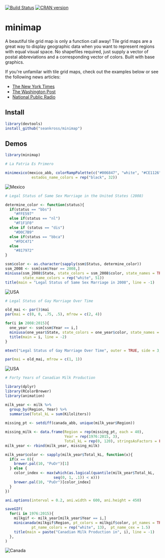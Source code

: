 [![Build Status](https://travis-ci.org/seankross/minimap.svg?branch=master)](https://travis-ci.org/seankross/minimap) [![CRAN version](http://www.r-pkg.org/badges/version/minimap)](https://cran.r-project.org/web/packages/minimap/index.html)

# minimap

A beautiful tile grid map is only a function call away! Tile grid maps are a
great way to display geographic data when you want to represent regions with
equal visual space. No shapefiles required, just supply a vector of postal 
abbreviations and a corresponding vector of colors. Built with base graphics.

If you're unfamilar with tile grid maps, check out the examples below or see the
following news articles:

- [The New York Times](http://www.nytimes.com/interactive/2015/03/04/us/gay-marriage-state-by-state.html)
- [The Washington Post](https://www.washingtonpost.com/graphics/national/minimum-wage/)
- [National Public Radio](http://blog.apps.npr.org/2015/05/11/hex-tile-maps.html)

## Install

```r
library(devtools)
install_github("seankross/minimap")
```

## Demos

```r
library(minimap)

# La Patria Es Primero

minimexico(mexico_abb, colorRampPalette(c("#006847", "white", "#CE1126"))(32), 
            estados_name_colors = rep("black", 32))
```

![Mexico](https://raw.githubusercontent.com/seankross/minimap/gh-pages/images/mexico.png)

```r
# Legal Status of Same Sex Marriage in the United States (2008)

determine_color <- function(status){
  if(status == "bbs")
    "#FFE597"
  else if(status == "nl")
    "#F1F1F0"
  else if (status == "dis")
    "#D0C7B9"
  else if(status == "bbca")
    "#FDC471"
  else
    "#817972"
}

ssm$color <- as.character(sapply(ssm$Status, determine_color))
ssm_2008 <- ssm[ssm$Year == 2008,]
miniusa(ssm_2008$State, state_colors = ssm_2008$color, state_names = TRUE,
        state_name_colors = rep("white", 51))
title(main = "Legal Status of Same Sex Marriage in 2008", line = -1)
```

![USA](https://raw.githubusercontent.com/seankross/minimap/gh-pages/images/usa.png)

```r
# Legal Status of Gay Marriage Over Time

old_mai <- par()$mai
par(mai = c(0, 0, .75, .5), mfrow = c(2, 4))

for(i in 2008:2015){
  one_year <- ssm[ssm$Year == i,]
  miniusa(one_year$State, state_colors = one_year$color, state_names = FALSE)
  title(main = i, line = -2)
}

mtext("Legal Status of Gay Marriage Over Time", outer = TRUE, side = 3, line = -2)

par(mai = old_mai, mfrow = c(1, 1))
```

![USA](https://raw.githubusercontent.com/seankross/minimap/gh-pages/images/usam.png)

```r
# Forty Years of Canadian Milk Production

library(dplyr)
library(RColorBrewer)
library(animation)

milk_year <- milk %>%
  group_by(Region, Year) %>%
  summarise(Total_kL = sum(Kiloliters))
  
missing_pt <- setdiff(canada_abb, unique(milk_year$Region))

missing_milk <- data.frame(Region = rep(missing_pt, each = 40), 
                           Year = rep(1976:2015, 3),
                           Total_kL = rep(0, 120), stringsAsFactors = FALSE)
milk_year <- rbind(milk_year, missing_milk)

milk_year$color <- sapply(milk_year$Total_kL, function(x){
  if(x == 0){
    brewer.pal(10, "PuOr")[1]
  } else {
    color_index <- max(which(as.logical(quantile(milk_year$Total_kL, 
                      seq(0, 1, .1)) < x)))
    brewer.pal(10, "PuOr")[color_index]
  }
})

ani.options(interval = 0.2, ani.width = 600, ani.height = 450)

saveGIF(
  for(i in 1976:2015){
    milkgif <- milk_year[milk_year$Year == i,]
    minicanada(milkgif$Region, pt_colors = milkgif$color, pt_names = TRUE,
            pt_name_colors = rep("white", 13),  pt_name_cex = 1.5)
    title(main = paste("Canadian Milk Production in", i), line = -1)
  },
)
```

![Canada](https://raw.githubusercontent.com/seankross/minimap/gh-pages/images/canada.gif)
